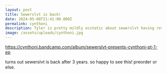 ```yaml
---
layout: post
title: Sewerslvt is back!
date: 2024-05-08T21:41:00.000Z
permalink: cynthoni
description: Tyler is pretty mildly ecstatic about sewerslvt having returned.
image: /assets/uploads/cynthoni.jpg
---
```

https://cynthoni.bandcamp.com/album/sewerslvt-presents-cynthoni-pt-1-ep



turns out sewerslvt is back after 3 years. so happy to see this! preorder or else.
